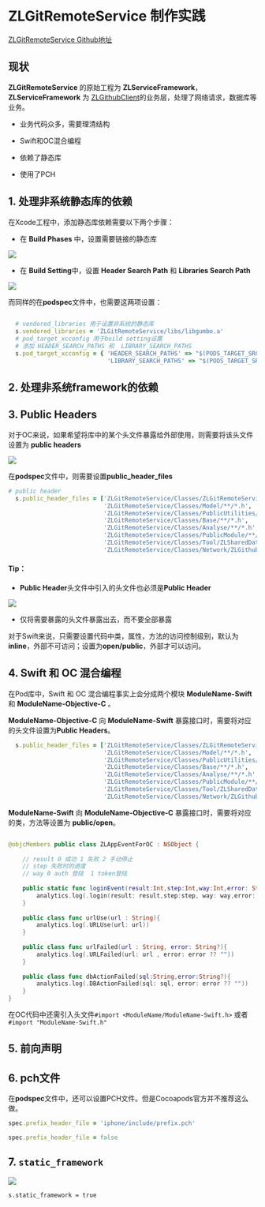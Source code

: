 # ZLGitRemoteService 制作实践

[ZLGitRemoteService Github地址](https://github.com/ExistOrLive/ZLGitRemoteService)

## 现状

**ZLGitRemoteService** 的原始工程为 **ZLServiceFramework**，**ZLServiceFramework** 为 [ZLGithubClient](https://github.com/ExistOrLive/ZLGithubClient)的业务层，处理了网络请求，数据库等业务。

- 业务代码众多，需要理清结构

- Swift和OC混合编程

- 依赖了静态库

- 使用了PCH


## 1. 处理非系统静态库的依赖

在Xcode工程中，添加静态库依赖需要以下两个步骤：

- 在 **Build Phases** 中，设置需要链接的静态库

![](https://pic.existorlive.cn/%E6%88%AA%E5%B1%8F2021-09-14%20%E4%B8%8B%E5%8D%8811.14.20.png)


- 在 **Build Setting**中，设置 **Header Search Path** 和 **Libraries Search Path**

![](https://pic.existorlive.cn/%E6%88%AA%E5%B1%8F2021-09-14%20%E4%B8%8B%E5%8D%8811.15.13.png)

而同样的在**podspec**文件中，也需要这两项设置：

```ruby
   
  # vendored_libraries 用于设置非系统的静态库
  s.vendored_libraries = 'ZLGitRemoteService/libs/libgumbo.a'
  # pod_target_xcconfig 用于build setting设置
  # 添加 HEADER_SEARCH_PATHS 和  LIBRARY_SEARCH_PATHS
  s.pod_target_xcconfig = { 'HEADER_SEARCH_PATHS' => "$(PODS_TARGET_SRCROOT)/ZLGitRemoteService/libs/gumbo",
                            'LIBRARY_SEARCH_PATHS' => "$(PODS_TARGET_SRCROOT)/ZLGitRemoteService/libs"}
```

## 2. 处理非系统framework的依赖

## 3. Public Headers 

对于OC来说，如果希望将库中的某个头文件暴露给外部使用，则需要将该头文件设置为 **public headers**

![](https://pic.existorlive.cn/%E6%88%AA%E5%B1%8F2021-09-15%20%E4%B8%8A%E5%8D%8812.51.22.png)

在**podspec**文件中，则需要设置**public_header_files**

```ruby
# public header
  s.public_header_files = ['ZLGitRemoteService/Classes/ZLGitRemoteService.h',
                           'ZLGitRemoteService/Classes/Model/**/*.h',
                           'ZLGitRemoteService/Classes/PublicUtilities/**/*.h',
                           'ZLGitRemoteService/Classes/Base/**/*.h',
                           'ZLGitRemoteService/Classes/Analyse/**/*.h',
                           'ZLGitRemoteService/Classes/PublicModule/**/*.h',
                           'ZLGitRemoteService/Classes/Tool/ZLSharedDataManager/**/*.h',
                           'ZLGitRemoteService/Classes/Network/ZLGithubHttpClient.h']
```

#### Tip：

- **Public Header**头文件中引入的头文件也必须是**Public Header**

![](https://pic.existorlive.cn/%E6%88%AA%E5%B1%8F2021-09-14%20%E4%B8%8B%E5%8D%8811.27.01.png)

- 仅将需要暴露的头文件暴露出去，而不要全部暴露

对于Swift来说，只需要设置代码中类，属性，方法的访问控制级别，默认为**inline**，外部不可访问；设置为**open/public**，外部才可以访问。

## 4. Swift 和 OC 混合编程

在Pod库中，Swift 和 OC 混合编程事实上会分成两个模块 **ModuleName-Swift** 和 **ModuleName-Objective-C** 。

**ModuleName-Objective-C** 向 **ModuleName-Swift** 暴露接口时，需要将对应的头文件设置为**Public Headers**。

```ruby 
  s.public_header_files = ['ZLGitRemoteService/Classes/ZLGitRemoteService.h',
                           'ZLGitRemoteService/Classes/Model/**/*.h',
                           'ZLGitRemoteService/Classes/PublicUtilities/**/*.h',
                           'ZLGitRemoteService/Classes/Base/**/*.h',
                           'ZLGitRemoteService/Classes/Analyse/**/*.h',
                           'ZLGitRemoteService/Classes/PublicModule/**/*.h',
                           'ZLGitRemoteService/Classes/Tool/ZLSharedDataManager/**/*.h',
                           'ZLGitRemoteService/Classes/Network/ZLGithubHttpClient.h']
```
**ModuleName-Swift** 向 **ModuleName-Objective-C** 暴露接口时，需要将对应的类，方法等设置为 **public/open**。 
```swift

@objcMembers public class ZLAppEventForOC : NSObject {
    
    // result 0 成功 1 失败 2 手动停止
    // step 失败时的进度
    // way 0 auth 登陆  1 token登陆
    
    public static func loginEvent(result:Int,step:Int,way:Int,error: String?){
        analytics.log(.login(result: result,step:step, way: way,error: error))
    }
    
    public class func urlUse(url : String){
        analytics.log(.URLUse(url: url))
    }
    
    public class func urlFailed(url : String, error: String?){
        analytics.log(.URLFailed(url: url , error: error ?? ""))
    }
    
    public class func dbActionFailed(sql:String,error:String?){
        analytics.log(.DBActionFailed(sql: sql, error: error ?? ""))
    }
}
```

在OC代码中还需引入头文件`#import <ModuleName/ModuleName-Swift.h>` 或者 `#import "ModuleName-Swift.h"`



## 5. 前向声明

## 6. pch文件

在**podspec**文件中，还可以设置PCH文件。但是Cocoapods官方并不推荐这么做。

```ruby
spec.prefix_header_file = 'iphone/include/prefix.pch'

spec.prefix_header_file = false
```


## 7. `static_framework`

![](https://pic.existorlive.cn/%E6%88%AA%E5%B1%8F2021-09-16%20%E4%B8%8A%E5%8D%8812.29.22.png)

`s.static_framework = true`